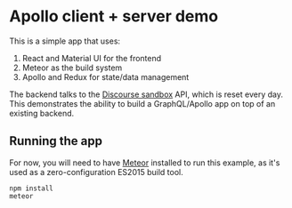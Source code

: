 # Apollo client + server demo

This is a simple app that uses:

1. React and Material UI for the frontend
2. Meteor as the build system
3. Apollo and Redux for state/data management

The backend talks to the [Discourse sandbox](http://try.discourse.org/) API, which is reset every day. This demonstrates the ability to build a GraphQL/Apollo app on top of an existing backend.

## Running the app

For now, you will need to have [Meteor](https://www.meteor.com/) installed to run this example, as it's used as a zero-configuration ES2015 build tool.

```
npm install
meteor
```
